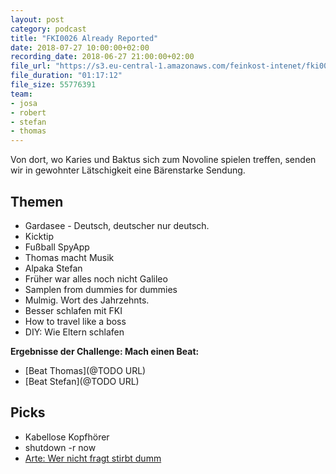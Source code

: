 ```yaml
---
layout: post
category: podcast
title: "FKI0026 Already Reported"
date: 2018-07-27 10:00:00+02:00
recording_date: 2018-06-27 21:00:00+02:00
file_url: "https://s3.eu-central-1.amazonaws.com/feinkost-intenet/fki0026.mp3"
file_duration: "01:17:12"
file_size: 55776391
team:
- josa
- robert
- stefan
- thomas
---
```

Von dort, wo Karies und Baktus sich zum Novoline spielen treffen, senden wir in gewohnter Lätschigkeit eine Bärenstarke Sendung. 

## Themen
- Gardasee - Deutsch, deutscher nur deutsch.
- Kicktip 
- Fußball SpyApp
- Thomas macht Musik
- Alpaka Stefan
- Früher war alles noch nicht Galileo
- Samplen from dummies for dummies
- Mulmig. Wort des Jahrzehnts.
- Besser schlafen mit FKI
- How to travel like a boss
- DIY: Wie Eltern schlafen 

__Ergebnisse der Challenge: Mach einen Beat:__
- [Beat Thomas](@TODO URL)
- [Beat Stefan](@TODO URL)

## Picks
- Kabellose Kopfhörer
- shutdown -r now
- [Arte: Wer nicht fragt stirbt dumm](https://www.arte.tv/de/videos/RC-014384/wer-nicht-fragt-stirbt-dumm/)
